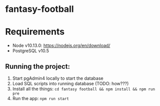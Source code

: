 # fantasy-football

# Requirements

- Node v10.13.0: https://nodejs.org/en/download/
- PostgreSQL v10.5

## Running the project:
1. Start pgAdmin4 locally to start the database
1. Load SQL scripts into running database (TODO: how???)
1. Install all the things:
  `cd fantasy football && npm install && npm run pre`
1. Run the app:
  `npm run start`
